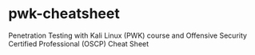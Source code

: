# pwk-cheatsheet
Penetration Testing with Kali Linux (PWK) course and Offensive Security Certified Professional (OSCP) Cheat Sheet
